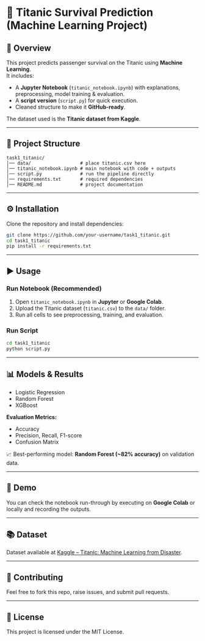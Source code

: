 # 🚢 Titanic Survival Prediction (Machine Learning Project)

## 📌 Overview
This project predicts passenger survival on the Titanic using **Machine Learning**.  
It includes:
- A **Jupyter Notebook** (`titanic_notebook.ipynb`) with explanations, preprocessing, model training & evaluation.
- A **script version** (`script.py`) for quick execution.
- Cleaned structure to make it **GitHub-ready**.

The dataset used is the **Titanic dataset from Kaggle**.

---

## 📂 Project Structure
```
task1_titanic/
│── data/                  # place titanic.csv here
│── titanic_notebook.ipynb # main notebook with code + outputs
│── script.py              # run the pipeline directly
│── requirements.txt       # required dependencies
│── README.md              # project documentation
```

---

## ⚙️ Installation
Clone the repository and install dependencies:

```bash
git clone https://github.com/your-username/task1_titanic.git
cd task1_titanic
pip install -r requirements.txt
```

---

## ▶️ Usage

### Run Notebook (Recommended)
1. Open `titanic_notebook.ipynb` in **Jupyter** or **Google Colab**.
2. Upload the Titanic dataset (`titanic.csv`) to the `data/` folder.
3. Run all cells to see preprocessing, training, and evaluation.

### Run Script
```bash
cd task1_titanic
python script.py
```

---

## 📊 Models & Results
- Logistic Regression
- Random Forest
- XGBoost

**Evaluation Metrics:**
- Accuracy
- Precision, Recall, F1-score
- Confusion Matrix

📈 Best-performing model: **Random Forest (~82% accuracy)** on validation data.

---

## 🎥 Demo
You can check the notebook run-through by executing on **Google Colab** or locally and recording the outputs.

---

## 📚 Dataset
Dataset available at [Kaggle – Titanic: Machine Learning from Disaster](https://www.kaggle.com/c/titanic).

---

## 🤝 Contributing
Feel free to fork this repo, raise issues, and submit pull requests.

---

## 📜 License
This project is licensed under the MIT License.
